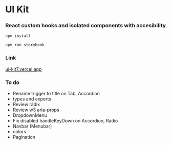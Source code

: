 # UI Kit

### React custom hooks and isolated components with accesibility

`npm install`

`npm run storybook`

### Link

[ui-kit7.vercel.app](https://ui-kit7.vercel.app/)

### To do

- Rename trigger to title on Tab, Accordion
- types and exports
- Review radix
- Review w3 aria-props
- DropdownMenu
- Fix disabled handleKeyDown on Accordion, Radio
- Navbar (Menubar)
- colors
- Pagination
